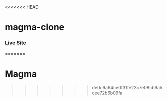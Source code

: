 <<<<<<< HEAD
# magma-clone

### [Live Site](https://saif72437.github.io/Magma/)
=======
# Magma
>>>>>>> de0c9a64ce0f31fe23c7e08cb9a5cee72b6b09fa
